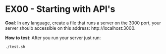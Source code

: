 # EX00 - Starting with API's

<b>Goal</b>: In any language, create a file that runs a server on the 3000 port, your server shoulb accessible on this address: http://localhost:3000.

<b>How to test</b>: After you run your server just run:
```
./test.sh
```